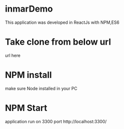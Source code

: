 # inmarDemo
This application was developed in ReactJs with NPM,ES6
# Take clone from below url
url here
# NPM install
make sure Node installed in your PC
# NPM Start
application run on 3300 port
http://localhost:3300/
